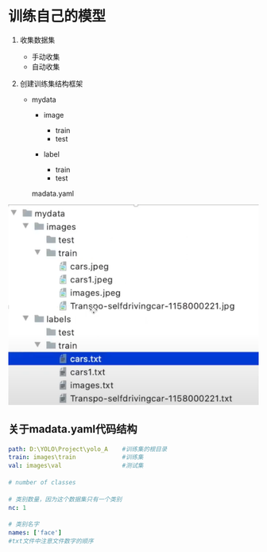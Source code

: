 # 训练自己的模型

1. 收集数据集
    - 手动收集
    - 自动收集

2. 创建训练集结构框架

    - mydata

        - image

            - train
            - test
        - label

            - train
            - test

        madata.yaml

![Alt text](image.png)

## 关于madata.yaml代码结构  

``` yaml 
path: D:\YOLO\Project\yolo_A    #训练集的根目录
train: images\train             #训练集
val: images\val                 #测试集

# number of classes

# 类别数量，因为这个数据集只有一个类别
nc: 1

# 类别名字
names: ['face']
#txt文件中注意文件数字的顺序
```
